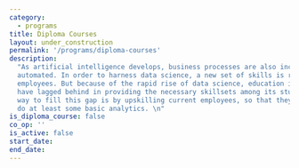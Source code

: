 ```yaml
---
category:
  - programs
title: Diploma Courses
layout: under_construction
permalink: '/programs/diploma-courses'
description:
  "As artificial intelligence develops, business processes are also increasingly
  automated. In order to harness data science, a new set of skills is required of
  employees. But because of the rapid rise of data science, education institutions
  have lagged behind in providing the necessary skillsets among its students. A quick
  way to fill this gap is by upskilling current employees, so that they are able to
  do at least some basic analytics. \n"
is_diploma_course: false
co_op: ''
is_active: false
start_date:
end_date:
---
```

